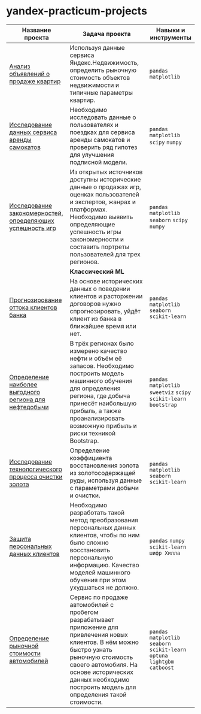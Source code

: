 # yandex-practicum-projects

| Название проекта                                                    | Задача проекта                                                                    | Навыки и инструменты                 |
|-------------------------------------------------------------------- |---------------------------------------------------------------------------------  | ------------------------------------ |
| [Анализ объявлений о продаже квартир](https://clck.ru/39TJDK)       | Используя данные сервиса Яндекс.Недвижимость, определить рыночную стоимость объектов недвижимости и типичные параметры квартир.|  `pandas` `matplotlib`               
|[Исследование данных сервиса аренды самокатов](https://clck.ru/39TWtN) | Необходимо исследовать данные о пользователях и поездках для сервиса аренды самокатов и проверить ряд гипотез для улучшения подписной модели.| `pandas` `matplotlib` `scipy` `numpy`|
|[Исследование закономерностей, определяющих успешность игр](https://clck.ru/39WDdi)| Из открытых источников доступны исторические данные о продажах игр, оценках пользователей и экспертов, жанрах и платформах. Необходимо выявить определяющие успешность игры закономерности и составить портреты пользователей для трех регионов. | `pandas` `matplotlib` `seaborn` `scipy` `numpy`|
|  |   **Классический ML** |  |
|[Прогнозирование оттока клиентов банка](https://clck.ru/39WEom) | На основе исторических данных о поведении клиентов и расторжении договоров нужно спрогнозировать, уйдёт клиент из банка в ближайшее время или нет. | `pandas` `matplotlib` `seaborn` `scikit-learn`|
|[Определение наиболее выгодного региона для нефтедобычи](https://clck.ru/39WGNd) | В трёх регионах было измерено качество нефти и объём её запасов. Необходимо построить модель машинного обучения для определения региона, где добыча принесёт наибольшую прибыль, а также проанализировать возможную прибыль и риски техникой Bootstrap.| `pandas` `matplotlib` `sweetviz` `scipy` `scikit-learn` `bootstrap`|
|[Исследование технологического процесса очистки золота](https://clck.ru/39WH5R) | Определение коэффициента восстановления золота из золотосодержащей руды, используя данные с параметрами добычи и очистки.| `pandas` `matplotlib` `seaborn` `scikit-learn`|
|[Защита персональных данных клиентов](https://clck.ru/39WHtB) | Необходимо разработать такой метод преобразования персональных данных клиентов, чтобы по ним было сложно восстановить персональную информацию. Качество моделей машинного обучения при этом ухудшаться не должно. | `pandas` `numpy` `scikit-learn` `шифр Хилла`|
|[Определение рыночной стоимости автомобилей](https://clck.ru/39WKFk) | Сервис по продаже автомобилей с пробегом  разрабатывает приложение для привлечения новых клиентов. В нём можно быстро узнать рыночную стоимость своего автомобиля. На основе исторических данных необходимо построить модель для определения такой стоимости. | `pandas` `matplotlib` `seaborn` `scikit-learn` `optuna` `lightgbm` `catboost`|
